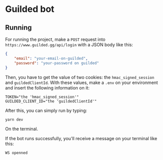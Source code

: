 # Guilded bot

## Running
For running the project, make a `POST` request into `https://www.guilded.gg/api/login` with a JSON body like this:
```json
{
    "email": "your-email-on-guilded",
    "password": "your-password on guilded" 
}
```
Then, you have to get the value of two cookies: the `hmac_signed_session` and `guildedClientId`.
With these values, make a `.env` on your environment and insert the following information on it:
```env
TOKEN="the 'hmac_signed_session'"
GUILDED_CLIENT_ID="the 'guildedClientId'"
``` 

After this, you can simply run by typing:
```batch
yarn dev
```
On the terminal.

If the bot runs successfully, you'll receive a message on your terminal like this:
```
WS openned
```